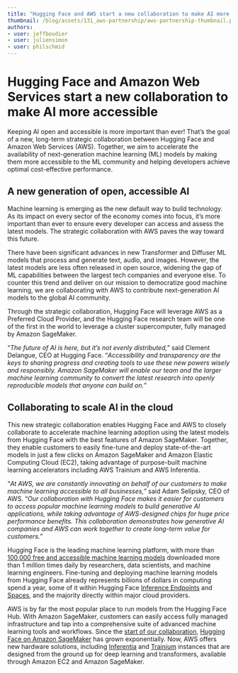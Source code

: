 ```yaml
---
title: "Hugging Face and AWS start a new collaboration to make AI more accessible" 
thumbnail: /blog/assets/131_aws-partnership/aws-partnership-thumbnail.png
authors:
- user: jeffboudier
- user: juliensimon
- user: philschmid
---
```


# Hugging Face and Amazon Web Services start a new collaboration to make AI more accessible

<!-- {blog_metadata} -->
<!-- {authors} -->

Keeping AI open and accessible is more important than ever! That’s the goal of a new, long-term strategic collaboration between Hugging Face and Amazon Web Services (AWS). Together, we aim to accelerate the availability of next-generation machine learning (ML) models by making them more accessible to the ML community and helping developers achieve optimal cost-effective performance.

## A new generation of open, accessible AI 

Machine learning is emerging as the new default way to build technology. As its impact on every sector of the economy comes into focus, it’s more important than ever to ensure every developer can access and assess the latest models. The strategic collaboration with AWS paves the way toward this future. 

There have been significant advances in new Transformer and Diffuser ML models that process and generate text, audio, and images. However, the latest models are less often released in open source, widening the gap of ML capabilities between the largest tech companies and everyone else. To counter this trend and deliver on our mission to democratize good machine learning, we are collaborating with AWS to contribute next-generation AI models to the global AI community.

Through the strategic collaboration, Hugging Face will leverage AWS as a Preferred Cloud Provider, and the Hugging Face research team will be one of the first in the world to leverage a cluster supercomputer, fully managed by Amazon SageMaker.

“_The future of AI is here, but it’s not evenly distributed,_” said Clement Delangue, CEO at Hugging Face. “_Accessibility and transparency are the keys to sharing progress and creating tools to use these new powers wisely and responsibly. Amazon SageMaker will enable our team and the larger machine learning community to convert the latest research into openly reproducible models that anyone can build on._”

## Collaborating to scale AI in the cloud

This new strategic collaboration enables Hugging Face and AWS to closely collaborate to accelerate machine learning adoption using the latest models from Hugging Face with the best features of Amazon SageMaker. Together, they enable customers to easily fine-tune and deploy state-of-the-art models in just a few clicks on Amazon SageMaker and Amazon Elastic Computing Cloud (EC2), taking advantage of purpose-built machine learning accelerators including AWS Trainium and AWS Inferentia. 

“_At AWS, we are constantly innovating on behalf of our customers to make machine learning accessible to all businesses,_” said Adam Selipsky, CEO of AWS. “_Our collaboration with Hugging Face makes it easier for customers to access popular machine learning models to build generative AI applications, while taking advantage of AWS-designed chips for huge price performance benefits. This collaboration demonstrates how generative AI companies and AWS can work together to create long-term value for customers._” 

Hugging Face is the leading machine learning platform, with more than [100,000 free and accessible machine learning models](https://huggingface.co/models) downloaded more than 1 million times daily by researchers, data scientists, and machine learning engineers. Fine-tuning and deploying machine learning models from Hugging Face already represents billions of dollars in computing spend a year, some of it within Hugging Face [Inference Endpoints](https://huggingface.co/inference-endpoints) and [Spaces](https://huggingface.co/spaces), and the majority directly within major cloud providers. 

AWS is by far the most popular place to run models from the Hugging Face Hub. With Amazon SageMaker, customers can easily access fully managed infrastructure and tap into a comprehensive suite of advanced machine learning tools and workflows. Since the [start of our collaboration](https://huggingface.co/blog/the-partnership-amazon-sagemaker-and-hugging-face), [Hugging Face on Amazon SageMaker](https://aws.amazon.com/machine-learning/hugging-face/) has grown exponentially. Now, AWS offers new hardware solutions, including [Inferentia](https://aws.amazon.com/machine-learning/inferentia/) and [Trainium](https://aws.amazon.com/machine-learning/trainium/) instances that are designed from the ground up for deep learning and transformers, available through Amazon EC2 and Amazon SageMaker.
